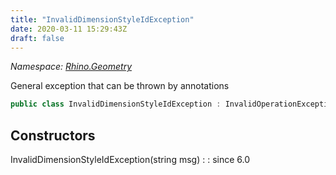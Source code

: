 ```yaml
---
title: "InvalidDimensionStyleIdException"
date: 2020-03-11 15:29:43Z
draft: false
---
```


*Namespace: [Rhino.Geometry](../)*

General exception that can be thrown by annotations
```cs
public class InvalidDimensionStyleIdException : InvalidOperationException
```
## Constructors

InvalidDimensionStyleIdException(string msg)
: 
: since 6.0
